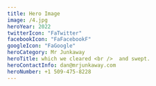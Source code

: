 ```yaml
---
title: Hero Image
image: /4.jpg
heroYear: 2022
twitterIcon: "FaTwitter"
facebookIcon: "FaFacebookF"
googleIcon: "FaGoogle"
heroCategory: Mr Junkaway
heroTitle: which we cleared <br />  and swept.
heroContactInfo: dan@mrjunkaway.com
heroNumber: +1 509-475-8228
---
```

